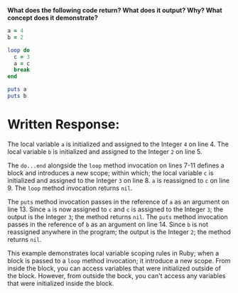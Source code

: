 **What does the following code return? What does it output? Why? What concept does it demonstrate?**

```ruby
a = 4
b = 2

loop do
  c = 3
  a = c
  break
end

puts a
puts b
```
# Written Response:

The local variable `a` is initialized and assigned to the Integer `4` on line 4.
The local variable `b` is initialized and assigned to the Integer `2` on line 5.

The `do...end` alongside the `loop` method invocation on lines 7-11 defines a block and introduces a new scope; within which; the local variable `c` is initialized and assigned to the Integer `3` on line 8. 
`a` is reassigned to `c` on line 9. The `loop` method invocation returns `nil`.

The `puts` method invocation passes in the reference of `a` as an argument on line 13. Since `a` is now assigned to `c` and `c` is assigned to the Integer `3`; the output is the Integer `3`; the method returns `nil`. 
The `puts` method invocation passes in the reference of `b` as an argument on line 14. Since `b` is not reassigned anywhere in the program; the output is the Integer `2`; the method returns `nil`.

This example demonstrates local variable scoping rules in Ruby; when a block is passed to a `loop` method invocation; it introduce a new scope. From inside the block, you can access variables that were initialized outside of the block. However, from outside the bock, you can't access any variables that were initialized inside the block.

